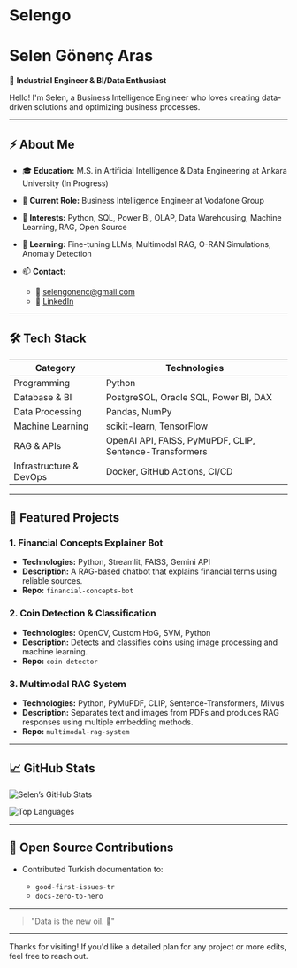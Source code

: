 # Selengo

# Selen Gönenç Aras

🔹 **Industrial Engineer & BI/Data Enthusiast**

Hello! I'm Selen, a Business Intelligence Engineer who loves creating data-driven solutions and optimizing business processes.

---

## ⚡ About Me

* 🎓 **Education:** M.S. in Artificial Intelligence & Data Engineering at Ankara University (In Progress)
* 💼 **Current Role:** Business Intelligence Engineer at Vodafone Group
* 🔭 **Interests:** Python, SQL, Power BI, OLAP, Data Warehousing, Machine Learning, RAG, Open Source
* 🌱 **Learning:** Fine-tuning LLMs, Multimodal RAG, O-RAN Simulations, Anomaly Detection
* 📫 **Contact:**

  * 📧 [selengonenc@gmail.com](mailto:selengonenc@gmail.com)
  * 🔗 [LinkedIn](https://www.linkedin.com/in/selen-aras)

---

## 🛠️ Tech Stack

| Category                | Technologies                                            |
| ----------------------- | ------------------------------------------------------- |
| Programming             | Python                                                  |
| Database & BI           | PostgreSQL, Oracle SQL, Power BI, DAX                   |
| Data Processing         | Pandas, NumPy                                           |
| Machine Learning        | scikit-learn, TensorFlow                                |
| RAG & APIs              | OpenAI API, FAISS, PyMuPDF, CLIP, Sentence-Transformers |
| Infrastructure & DevOps | Docker, GitHub Actions, CI/CD                           |

---

## 🚧 Featured Projects

### 1. Financial Concepts Explainer Bot

* **Technologies:** Python, Streamlit, FAISS, Gemini API
* **Description:** A RAG-based chatbot that explains financial terms using reliable sources.
* **Repo:** `financial-concepts-bot`

### 2. Coin Detection & Classification

* **Technologies:** OpenCV, Custom HoG, SVM, Python
* **Description:** Detects and classifies coins using image processing and machine learning.
* **Repo:** `coin-detector`

### 3. Multimodal RAG System

* **Technologies:** Python, PyMuPDF, CLIP, Sentence-Transformers, Milvus
* **Description:** Separates text and images from PDFs and produces RAG responses using multiple embedding methods.
* **Repo:** `multimodal-rag-system`

---

## 📈 GitHub Stats

![Selen’s GitHub Stats](https://github-readme-stats.vercel.app/api?username=selen-aras\&show_icons=true\&theme=default)

![Top Languages](https://github-readme-stats.vercel.app/api/top-langs/?username=selen-aras\&layout=compact\&theme=default)

---

## 🤝 Open Source Contributions

* Contributed Turkish documentation to:

  * `good-first-issues-tr`
  * `docs-zero-to-hero`

---

> "Data is the new oil. 🚀"

---

Thanks for visiting! If you'd like a detailed plan for any project or more edits, feel free to reach out.

